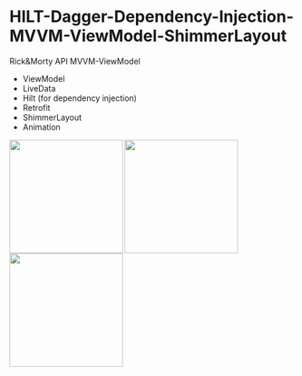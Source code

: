 # HILT-Dagger-Dependency-Injection-MVVM-ViewModel-ShimmerLayout
Rick&amp;Morty API MVVM-ViewModel
 * ViewModel
 * LiveData
 * Hilt (for dependency injection)
 * Retrofit
 * ShimmerLayout
 * Animation
 
<img src="https://user-images.githubusercontent.com/76838562/172849578-a6e88660-765f-425f-b7d6-8e37894cd04b.png" align="left" width="200" >
<img src="https://user-images.githubusercontent.com/76838562/172849593-5e0397ee-dc82-424d-a6fc-250668bd8975.png" align="left" width="200" >
<img src="https://user-images.githubusercontent.com/76838562/172849670-fc084717-fc1c-45b0-b755-2a6a85a7bc12.png" align="left" width="200" >

